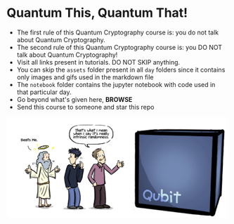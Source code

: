 # Quantum This, Quantum That!

+ The first rule of this Quantum Cryptography course is: you do not talk about Quantum Cryptography. 
+ The second rule of this Quantum Cryptography course is: you DO NOT talk about Quantum Cryptography!
+ Visit all links present in tutorials. DO NOT SKIP anything. 
+ You can skip the `assets` folder present in all `day` folders since it contains only images and gifs used in the markdown file
+ The `notebook` folder contains the jupyter notebook with code used in that particular day. 
+ Go beyond what's given here, **BROWSE**
+ Send this course to someone and star this repo

<p align = "center"><img src="day 1\assets\qubit comic.png" alt="Comic about Qubit"></p>